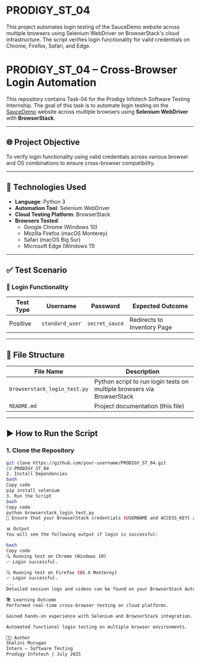# PRODIGY_ST_04
This project automates login testing of the SauceDemo website across multiple browsers using Selenium WebDriver on BrowserStack's cloud infrastructure. The script verifies login functionality for valid credentials on Chrome, Firefox, Safari, and Edge.
# PRODIGY_ST_04 – Cross-Browser Login Automation

This repository contains Task-04 for the Prodigy Infotech Software Testing Internship. The goal of this task is to automate login testing on the [SauceDemo](https://www.saucedemo.com) website across multiple browsers using **Selenium WebDriver** with **BrowserStack**.

---

## 🌐 Project Objective

To verify login functionality using valid credentials across various browser and OS combinations to ensure cross-browser compatibility.

---

## 🔧 Technologies Used

- **Language**: Python 3
- **Automation Tool**: Selenium WebDriver
- **Cloud Testing Platform**: BrowserStack
- **Browsers Tested**:
  - Google Chrome (Windows 10)
  - Mozilla Firefox (macOS Monterey)
  - Safari (macOS Big Sur)
  - Microsoft Edge (Windows 11)

---

## ✅ Test Scenario

### 🔐 Login Functionality

| Test Type | Username        | Password        | Expected Outcome         |
|-----------|------------------|------------------|--------------------------|
| Positive  | `standard_user`  | `secret_sauce`   | Redirects to Inventory Page |

---

## 📁 File Structure

| File Name                   | Description                                     |
|----------------------------|-------------------------------------------------|
| `browserstack_login_test.py` | Python script to run login tests on multiple browsers via BrowserStack |
| `README.md`                | Project documentation (this file)              |

---

## ▶️ How to Run the Script

### 1. Clone the Repository

```bash
git clone https://github.com/your-username/PRODIGY_ST_04.git
cd PRODIGY_ST_04
2. Install Dependencies
bash
Copy code
pip install selenium
3. Run the Script
bash
Copy code
python browserstack_login_test.py
📌 Ensure that your BrowserStack credentials (USERNAME and ACCESS_KEY) are valid in the script.

📊 Output
You will see the following output if login is successful:

bash
Copy code
🔍 Running test on Chrome (Windows 10)
✅ Login successful.

🔍 Running test on Firefox (OS X Monterey)
✅ Login successful.
...
Detailed session logs and videos can be found on your BrowserStack Automate Dashboard.

📚 Learning Outcome
Performed real-time cross-browser testing on cloud platforms.

Gained hands-on experience with Selenium and BrowserStack integration.

Automated functional login testing on multiple browser environments.

👩‍💻 Author
Shalini Murugan
Intern – Software Testing
Prodigy Infotech | July 2025
